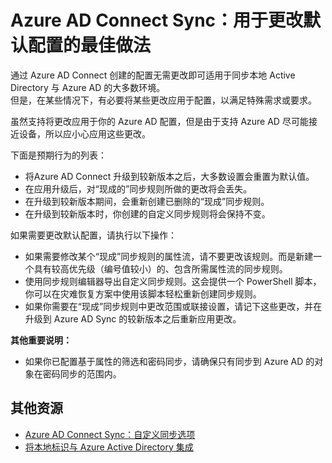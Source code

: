 <properties
	pageTitle="更改默认配置的最佳做法"
	description="提供用于更改 Azure AD Connect Sync 的默认配置的最佳做法"
	services="active-directory"
	documentationCenter=""
	authors="markusvi"
	manager="swadhwa"
	editor=""/>

<tags   
	ms.service="active-directory"
	ms.date="07/27/2015"
	wacn.date="01/29/2016"/>


# Azure AD Connect Sync：用于更改默认配置的最佳做法

通过 Azure AD Connect 创建的配置无需更改即可适用于同步本地 Active Directory 与 Azure AD 的大多数环境。<br> 但是，在某些情况下，有必要将某些更改应用于配置，以满足特殊需求或要求。

虽然支持将更改应用于你的 Azure AD 配置，但是由于支持 Azure AD 尽可能接近设备，所以应小心应用这些更改。

下面是预期行为的列表：

- 将Azure AD Connect 升级到较新版本之后，大多数设置会重置为默认值。
- 在应用升级后，对“现成的”同步规则所做的更改将会丢失。
- 在升级到较新版本期间，会重新创建已删除的“现成”同步规则。
- 在升级到较新版本时，你创建的自定义同步规则将会保持不变。



如果需要更改默认配置，请执行以下操作：

- 如果需要修改某个“现成”同步规则的属性流，请不要更改该规则。而是新建一个具有较高优先级（编号值较小）的、包含所需属性流的同步规则。
- 使用同步规则编辑器导出自定义同步规则。这会提供一个 PowerShell 脚本，你可以在灾难恢复方案中使用该脚本轻松重新创建同步规则。
- 如果你需要在“现成”同步规则中更改范围或联接设置，请记下这些更改，并在升级到 Azure AD Sync 的较新版本之后重新应用更改。



**其他重要说明：**

- 如果你已配置基于属性的筛选和密码同步，请确保只有同步到 Azure AD 的对象在密码同步的范围内。 





## 其他资源

* [Azure AD Connect Sync：自定义同步选项](/documentation/articles/active-directory-aadconnectsync-whatis)
* [将本地标识与 Azure Active Directory 集成](/documentation/articles/active-directory-aadconnect)
 
<!--Image references-->

<!---HONumber=71-->